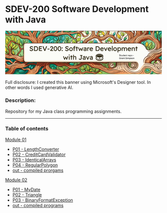 # SDEV-200 Software Development with Java

![](resources/bannerforsdev200.png)

Full disclosure: I created this banner using Microsoft's Designer tool. In other words I used generative AI. 

### Description:

Repository for my Java class programming assignments.

---

### Table of contents

[Module 01](M01)
- [P01 - LengthConverter](M01/P01_LengthConverter/src)
- [P02 - CreditCardValidator](M01/P02_CreditCardValidator/src)
- [P03 - IdenticalArrays](P03_IdenticalArrays/src)
- [P04 - RegularPolygon](M01/P04_RegularPolygonUML)
- [out -  compiled prorgams](M01/out/production)

[Module 02](M02)
- [P01 - MyDate](M02/src/P01_MyDate)
- [P02 - Triangle](M02/src/P02_Triangle)
- [P03 - BinaryFormatException](M02/src/P03_BinaryFormatException)
- [out - compiled programs](M02/out/production/M02)
